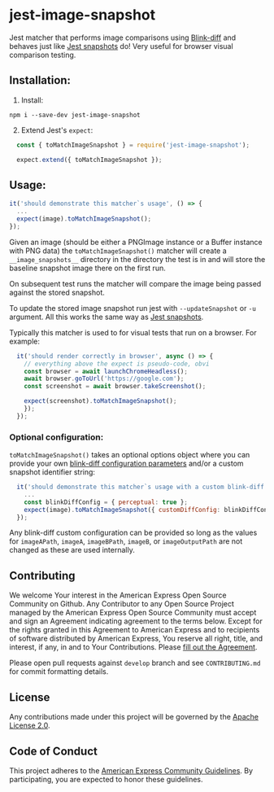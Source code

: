 # jest-image-snapshot

Jest matcher that performs image comparisons using [Blink-diff](https://github.com/yahoo/blink-diff) and behaves just like [Jest snapshots](https://facebook.github.io/jest/docs/snapshot-testing.html) do! Very useful for browser visual comparison testing.

## Installation:
1. Install:
  ```
  npm i --save-dev jest-image-snapshot
  ```
2. Extend Jest's `expect`:
  ```javascript
    const { toMatchImageSnapshot } = require('jest-image-snapshot');

    expect.extend({ toMatchImageSnapshot });
  ```

## Usage:

  ```javascript
  it('should demonstrate this matcher`s usage', () => {
    ...
    expect(image).toMatchImageSnapshot();
  });
```

  Given an image (should be either a PNGImage instance or a Buffer instance with PNG data) the `toMatchImageSnapshot()` matcher will create a `__image_snapshots__` directory in the directory the test is in and will store the baseline snapshot image there on the first run.

  On subsequent test runs the matcher will compare the image being passed against the stored snapshot.

  To update the stored image snapshot run jest with `--updateSnapshot` or `-u` argument. All this works the same way as [Jest snapshots](https://facebook.github.io/jest/docs/snapshot-testing.html).

  Typically this matcher is used to for visual tests that run on a browser. For example:
  ```javascript
    it('should render correctly in browser', async () => {
      // everything above the expect is pseudo-code, obvi
      const browser = await launchChromeHeadless();
      await browser.goToUrl('https://google.com');
      const screenshot = await browser.takeScreenshot();

      expect(screenshot).toMatchImageSnapshot();
      });
    });
  ```

  ### Optional configuration:

  `toMatchImageSnapshot()` takes an optional options object where you can provide your own [blink-diff configuration parameters](http://yahoo.github.io/blink-diff/#object-usage) and/or a custom snapshot identifier string:

  ```javascript
    it('should demonstrate this matcher`s usage with a custom blink-diff config', () => {
      ...
      const blinkDiffConfig = { perceptual: true };
      expect(image).toMatchImageSnapshot({ customDiffConfig: blinkDiffConfig, customSnapshotIdentifier: 'customSnapshotName' });
    });  
  ```

  Any blink-diff custom configuration can be provided so long as the values for `imageAPath`, `imageA`, `imageBPath`, `imageB`, or `imageOutputPath` are not changed as these are used internally.

  ## Contributing
  We welcome Your interest in the American Express Open Source Community on Github.
  Any Contributor to any Open Source Project managed by the American Express Open
  Source Community must accept and sign an Agreement indicating agreement to the
  terms below. Except for the rights granted in this Agreement to American Express
  and to recipients of software distributed by American Express, You reserve all
  right, title, and interest, if any, in and to Your Contributions. Please [fill
  out the Agreement](http://goo.gl/forms/mIHWH1Dcuy).

  Please open pull requests against `develop` branch and see `CONTRIBUTING.md` for commit formatting details.

  ## License
  Any contributions made under this project will be governed by the [Apache License
  2.0](https://github.com/americanexpress/jest-image-snapshot/blob/master/LICENSE.txt).

  ## Code of Conduct
  This project adheres to the [American Express Community Guidelines](https://github.com/americanexpress/jest-image-snapshot/wiki/Code-of-Conduct).
  By participating, you are expected to honor these guidelines.
